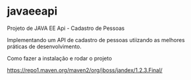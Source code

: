 # javaeeapi
Projeto de JAVA EE Api - Cadastro de Pessoas

Implementando um API de cadastro de pessoas utiizando as melhores práticas de desenvolvimento.

Como fazer a instalação e rodar o projeto

https://repo1.maven.org/maven2/org/jboss/jandex/1.2.3.Final/